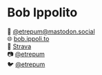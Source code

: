 # Bob Ippolito

🐘 <a href="https://mastodon.social/@etrepum" rel="nofollow me">@etrepum@&#8203;mastodon.social</a><br>
🌐 <a href="https://bob.ippoli.to" rel="nofollow me">bob.ippoli.to</a><br>
🚴 <a href="https://www.strava.com/athletes/797300" rel="nofollow me">Strava</a><br>
📷 <a href="https://www.instagram.com/etrepum/" rel="nofollow me">@etrepum</a><br>
🐦 <a href="https://twitter.com/etrepum" rel="nofollow me">@etrepum</a><br>
